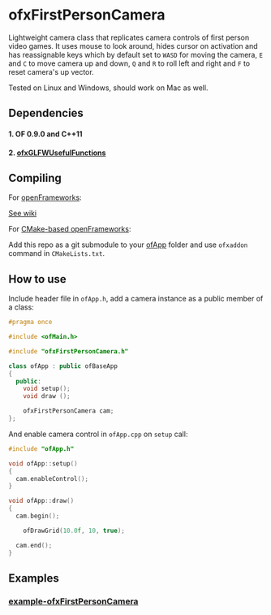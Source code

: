 ofxFirstPersonCamera
====================


Lightweight camera class that replicates camera controls of first person video games. It uses mouse to look around, hides cursor on activation and has reassignable keys which by default set to `WASD` for moving the camera, `E` and `C` to move camera up and down, `Q` and `R` to roll left and right and `F` to reset camera's up vector.

Tested on Linux and Windows, should work on Mac as well.


Dependencies
------------

#### 1. OF 0.9.0 and C++11
#### 2. [ofxGLFWUsefulFunctions](https://github.com/ofnode/ofxGLFWUsefulFunctions)

Compiling
---------

For [openFrameworks](https://github.com/openframeworks/openFrameworks):

[See wiki](https://github.com/ofnode/of/wiki/Compiling-ofApp-with-vanilla-openFrameworks)

For [CMake-based openFrameworks](https://github.com/ofnode/of):

Add this repo as a git submodule to your [ofApp](https://github.com/ofnode/ofApp) folder and use `ofxaddon` command in `CMakeLists.txt`.


How to use
----------

Include header file in `ofApp.h`, add a camera instance as a public member of a class:

```cpp
#pragma once

#include <ofMain.h>

#include "ofxFirstPersonCamera.h"

class ofApp : public ofBaseApp
{
  public:
    void setup();
    void draw ();

    ofxFirstPersonCamera cam;
};
```

And enable camera control in `ofApp.cpp` on `setup` call:

```cpp
#include "ofApp.h"

void ofApp::setup()
{
  cam.enableControl();
}

void ofApp::draw()
{
  cam.begin();

    ofDrawGrid(10.0f, 10, true);

  cam.end();
}
```


Examples
--------

### [example-ofxFirstPersonCamera](https://github.com/ofnode/example-ofxFirstPersonCamera)
